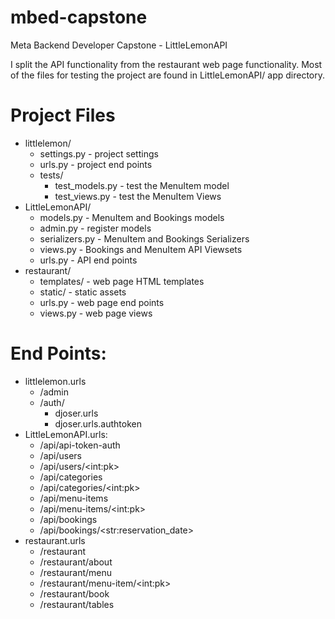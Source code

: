 # mbed-capstone
Meta Backend Developer Capstone - LittleLemonAPI

I split the API functionality from the restaurant web page functionality.  Most of the files for testing the project are found in LittleLemonAPI/ app directory.


# Project Files

* littlelemon/
    * settings.py       - project settings
    * urls.py           - project end points
    * tests/
      * test_models.py  - test the MenuItem model
      * test_views.py   - test the MenuItem Views
* LittleLemonAPI/
    * models.py      - MenuItem and Bookings models
    * admin.py       - register models
    * serializers.py - MenuItem and Bookings Serializers
    * views.py       - Bookings and MenuItem API Viewsets
    * urls.py        - API end points
* restaurant/
    * templates/ - web page HTML templates
    * static/    - static assets
    * urls.py    - web page end points
    * views.py   - web page views

# End Points:
* littlelemon.urls
    * /admin
    * /auth/
      * djoser.urls
      * djoser.urls.authtoken
* LittleLemonAPI.urls:
  * /api/api-token-auth
  * /api/users
  * /api/users/\<int:pk\>
  * /api/categories
  * /api/categories/\<int:pk\>
  * /api/menu-items
  * /api/menu-items/\<int:pk\>
  * /api/bookings
  * /api/bookings/\<str:reservation_date\>
* restaurant.urls
  * /restaurant
  * /restaurant/about
  * /restaurant/menu
  * /restaurant/menu-item/\<int:pk\>
  * /restaurant/book
  * /restaurant/tables
